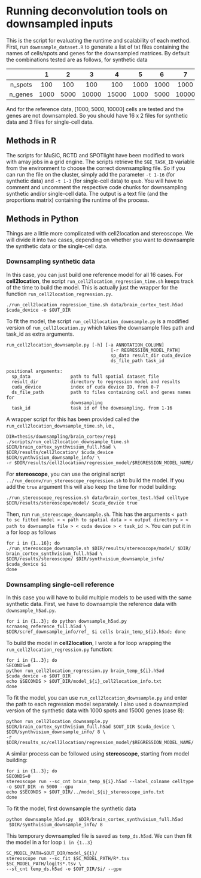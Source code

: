 # Running deconvolution tools on downsampled inputs

This is the script for evaluating the runtime and scalability of each method. First, run `downsample_dataset.R` to generate a list of txt files containing the names of cells/spots and genes for the downsampled matrices. By default the combinations tested are as follows, for synthetic data

|         |   1  |   2  |   3   |   4   |   5  |   6  |   7   |   8   |   9  |  10  |   11  |   12  |   13  |   14  |   15  |   16  |
|:-------:|:----:|:----:|:-----:|:-----:|:----:|:----:|:-----:|:-----:|:----:|:----:|:-----:|:-----:|:-----:|:-----:|:-----:|:-----:|
| n_spots |  100 |  100 |  100  |  100  | 1000 | 1000 |  1000 |  1000 | 5000 | 5000 |  5000 |  5000 | 10000 | 10000 | 10000 | 10000 |
| n_genes | 1000 | 5000 | 10000 | 15000 | 1000 | 5000 | 10000 | 15000 | 1000 | 5000 | 10000 | 15000 |  1000 |  5000 | 10000 | 15000 |

And for the reference data, [1000, 5000, 10000] cells are tested and the genes are not downsampled. So you should have 16 x 2 files for synthetic data and 3 files for single-cell data.

## Methods in R

The scripts for MuSiC, RCTD and SPOTlight have been modified to work with array jobs in a grid engine. The scripts retrieve the `SGE_TASK_ID` variable from the environment to choose the correct downsampling file. So if you can run the file on the cluster, simply add the parameter `-t 1-16` (for synthetic data) and `-t 1-3` (for single-cell data) to `qsub`. You will have to comment and uncomment the respective code chunks for downsampling synthetic and/or single-cell data. The output is a text file (and the proportions matrix) containing the runtime of the process.

## Methods in Python

Things are a little more complicated with cell2location and stereoscope. We will divide it into two cases, depending on whether you want to downsample the synthetic data or the single-cell data.

### Downsampling synthetic data

In this case, you can just build one reference model for all 16 cases. For **cell2location**, the script `run_cell2location_regression_time.sh` keeps track of the time to build the model. This is actually just the wrapper for the function `run_cell2location_regression.py`.

`./run_cell2location_regression_time.sh data/brain_cortex_test.h5ad $cuda_device -o $OUT_DIR`

To fit the model, the script `run_cell2location_downsample.py` is a modified version of `run_cell2location.py` which takes the downsample files path and task_id as extra arguments.

```
run_cell2location_downsample.py [-h] [-a ANNOTATION_COLUMN]
                                       [-r REGRESSION_MODEL_PATH]
                                       sp_data result_dir cuda_device
                                       ds_file_path task_id

positional arguments:
  sp_data               path to full spatial dataset file
  result_dir            directory to regression model and results
  cuda_device           index of cuda device ID, from 0-7
  ds_file_path          path to files containing cell and genes names for
                        downsampling
  task_id               task id of the downsampling, from 1-16
```

A wrapper script for this has been provided called the `run_cell2location_downsample_time.sh`, i.e.,

```
DIR=thesis/downsampling/brain_cortex/rep1
./scripts/run_cell2location_downsample_time.sh $DIR/brain_cortex_synthvisium_full.h5ad \
$DIR/results/cell2location/ $cuda_device $DIR/synthvisium_downsample_info/ \
-r $DIR/results/cell2location/regression_model/$REGRESSION_MODEL_NAME/
```

For **stereoscope**, you can use the original script `../run_deconv/run_stereoscope_regression.sh` to build the model. If you add the `true` argument this will also keep the time for model building:

`./run_stereoscope_regression.sh data/brain_cortex_test.h5ad celltype $DIR/results/stereoscope/model/ $cuda_device true`

Then, run `run_stereoscope_downsample.sh`. This has the arguments `< path to sc fitted model > < path to spatial data > < output directory > < path to downsample file > < cuda device > < task_id >`. You can put it in a for loop as follows

```
for i in {1..16}; do
./run_stereoscope_downsample.sh $DIR/results/stereoscope/model/ $DIR/ brain_cortex_synthvisium_full.h5ad \
$DIR/results/stereoscope/ $DIR/synthvisium_downsample_info/ $cuda_device $i
done
```

### Downsampling single-cell reference

In this case you will have to build multiple models to be used with the same synthetic data. First, we have to downsample the reference data with `downsample_h5ad.py`.

```
for i in {1..3}; do python downsample_h5ad.py scrnaseq_reference_full.h5ad \
$DIR/scref_downsample_info/ref_ $i cells brain_temp_${i}.h5ad; done
```

To build the model in **cell2location**, I wrote a for loop wrapping the `run_cell2location_regression.py` function:

```
for i in {1..3}; do
SECONDS=0
python run_cell2location_regression.py brain_temp_${i}.h5ad $cuda_device -o $OUT_DIR
echo $SECONDS > $OUT_DIR/model_${i}_cell2location_info.txt
done
```

To fit the model, you can use `run_cell2location_downsample.py` and enter the path to each regression model separately. I also used a downsampled version of the synthetic data with 1000 spots and 15000 genes (case 8):

```
python run_cell2location_downsample.py
$DIR/brain_cortex_synthvisium_full.h5ad $OUT_DIR $cuda_device \
$DIR/synthvisium_downsample_info/ 8 \
-r $DIR/results_sc/cell2location/regression_model/$REGRESSION_MODEL_NAME/
```

A similar process can be followed using **stereoscope**, starting from model building:

```
for i in {1..3}; do
SECONDS=0
stereoscope run --sc_cnt brain_temp_${i}.h5ad --label_colname celltype -o $OUT_DIR -n 5000 --gpu
echo $SECONDS > $OUT_DIR/../model_${i}_stereoscope_info.txt
done
```

To fit the model, first downsample the synthetic data

`python downsample_h5ad.py  $DIR/brain_cortex_synthvisium_full.h5ad  $DIR/synthvisium_downsample_info/ 8`

This temporary downsampled file is saved as `temp_ds.h5ad`. We can then fit the model in a for loop `i in {1..3}`

```
SC_MODEL_PATH=$OUT_DIR/model_${i}/
stereoscope run --sc_fit $SC_MODEL_PATH/R*.tsv $SC_MODEL_PATH/logits*.tsv \
--st_cnt temp_ds.h5ad -o $OUT_DIR/$i/ --gpu
```

